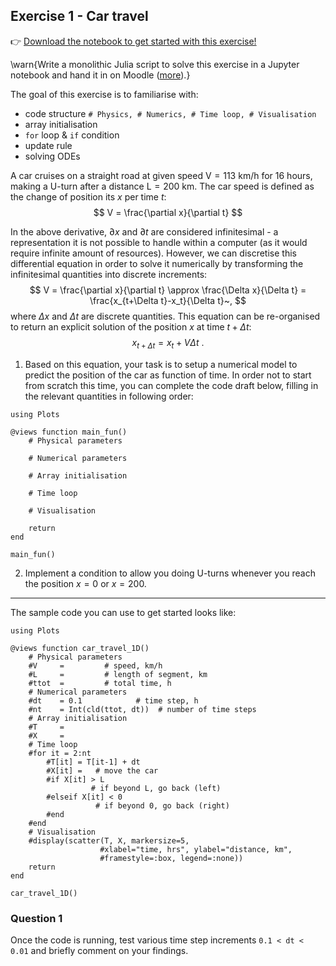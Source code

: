 <!--This file was generated, do not modify it.-->
## Exercise 1 - **Car travel**

👉 [Download the notebook to get started with this exercise!](https://github.com/eth-vaw-glaciology/course-101-0250-00/blob/main/exercise-notebooks/notebooks/lecture1_ex1.ipynb)

\warn{Write a monolithic Julia script to solve this exercise in a Jupyter notebook and hand it in on Moodle ([more](/homework)).}

The goal of this exercise is to familiarise with:
- code structure `# Physics, # Numerics, # Time loop, # Visualisation`
- array initialisation
- `for` loop & `if` condition
- update rule
- solving ODEs

A car cruises on a straight road at given speed $\mathrm{V = 113}$ km/h for 16 hours, making a U-turn after a distance $\mathrm{L = 200}$ km. The car speed is defined as the change of position its $x$ per time $t$:
$$
V = \frac{\partial x}{\partial t}
$$

In the above derivative, $\partial x$ and $\partial t$ are considered infinitesimal - a representation it is not possible to handle within a computer (as it would require infinite amount of resources). However, we can discretise this differential equation in order to solve it numerically by transforming the infinitesimal quantities into discrete increments:
$$
V = \frac{\partial x}{\partial t} \approx \frac{\Delta x}{\Delta t} = \frac{x_{t+\Delta t}-x_t}{\Delta t}~,
$$
where $\Delta x$ and $\Delta t$ are discrete quantities. This equation can be re-organised to return an explicit solution of the position $x$ at time $t+\Delta t$:
$$
x_{t+\Delta t} = x_{t} + V \Delta t~.
$$

1. Based on this equation, your task is to setup a numerical model to predict the position of the car as function of time. In order not to start from scratch this time, you can complete the code draft below, filling in the relevant quantities in following order:

````julia:ex1
using Plots

@views function main_fun()
    # Physical parameters

    # Numerical parameters

    # Array initialisation

    # Time loop

    # Visualisation

    return
end

main_fun()
````

2. Implement a condition to allow you doing U-turns whenever you reach the position $x=0$ or $x=200$.

---

The sample code you can use to get started looks like:

````julia:ex2
using Plots

@views function car_travel_1D()
    # Physical parameters
    #V     =         # speed, km/h
    #L     =         # length of segment, km
    #ttot  =         # total time, h
    # Numerical parameters
    #dt    = 0.1            # time step, h
    #nt    = Int(cld(ttot, dt))  # number of time steps
    # Array initialisation
    #T     =
    #X     =
    # Time loop
    #for it = 2:nt
        #T[it] = T[it-1] + dt
        #X[it] =   # move the car
        #if X[it] > L
                  # if beyond L, go back (left)
        #elseif X[it] < 0
                   # if beyond 0, go back (right)
        #end
    #end
    # Visualisation
    #display(scatter(T, X, markersize=5,
                    #xlabel="time, hrs", ylabel="distance, km",
                    #framestyle=:box, legend=:none))
    return
end

car_travel_1D()
````

### Question 1

Once the code is running, test various time step increments `0.1 < dt < 0.01` and briefly comment on your findings.

